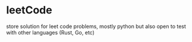 # leetCode
store solution for leet code problems, mostly python but also open to test with other languages (Rust, Go, etc)
